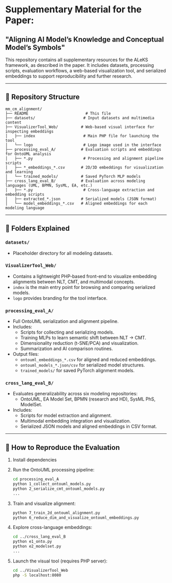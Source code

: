 # Supplementary Material for the Paper:
## "Aligning AI Model’s Knowledge and Conceptual Model’s Symbols"

This repository contains all supplementary resources for the ALeKS framework, as described in the paper. It includes datasets, processing scripts, evaluation workflows, a web-based visualization tool, and serialized embeddings to support reproducibility and further research.

---

## 🔖 Repository Structure

```
mm_cm_alignment/
├── README                         # This file
├── datasets/                     # Input datasets and multimedia content
├── VisualizerTool_Web/          # Web-based visual interface for inspecting embeddings
│   ├── index                     # Main PHP file for launching the tool
│   └── logo                      # Logo image used in the interface
├── processing_eval_A/           # Evaluation scripts and embeddings for OntoUML analysis
│   ├── *.py                      # Processing and alignment pipeline scripts
│   ├── *_embeddings_*.csv       # 2D/3D embeddings for visualization and learning
│   └── trained_models/          # Saved PyTorch MLP models
├── cross_lang_eval_B/           # Evaluation across modeling languages (UML, BPMN, SysML, EA, etc.)
│   ├── *.py                      # Cross-language extraction and embedding scripts
│   ├── extracted_*.json         # Serialized models (JSON format)
│   └── model_embeddings_*.csv   # Aligned embeddings for each modeling language
```

---

## 📁 Folders Explained

### `datasets/`
- Placeholder directory for all modeling datasets.

### `VisualizerTool_Web/`
- Contains a lightweight PHP-based front-end to visualize embedding alignments between NLT, CMT, and multimodal concepts.
- `index` is the main entry point for browsing and comparing serialized models.
- `logo` provides branding for the tool interface.

### `processing_eval_A/`
- Full OntoUML serialization and alignment pipeline.
- Includes:
  - Scripts for collecting and serializing models.
  - Training MLPs to learn semantic shift between NLT → CMT.
  - Dimensionality reduction (t-SNE/PCA) and visualization.
  - Summarization and AI comparison routines.
- Output files:
  - `ontouml_embeddings_*.csv` for aligned and reduced embeddings.
  - `ontouml_models_*.json/csv` for serialized model structures.
  - `trained_models/` for saved PyTorch alignment models.

### `cross_lang_eval_B/`
- Evaluates generalizability across six modeling repositories:
  - OntoUML, EA Model Set, BPMN (research and HD), SysML PhS, ModelSet.
- Includes:
  - Scripts for model extraction and alignment.
  - Multimodal embedding integration and visualization.
  - Serialized JSON models and aligned embeddings in CSV format.

---

## 🧪 How to Reproduce the Evaluation

1. Install dependencies

2. Run the OntoUML processing pipeline:
   ```bash
   cd processing_eval_A
   python 1_collect_ontouml_models.py
   python 2_serialize_cmt_ontouml_models.py
   ...
   ```

3. Train and visualize alignment:
   ```bash
   python 7_train_2d_ontouml_alignment.py
   python 6_reduce_dim_and_visualize_ontouml_embeddings.py
   ```

4. Explore cross-language embeddings:
   ```bash
   cd ../cross_lang_eval_B
   python e1_onto.py
   python e2_modelset.py
   ...
   ```

5. Launch the visual tool (requires PHP server):
   ```bash
   cd ../VisualizerTool_Web
   php -S localhost:8080
   ```
